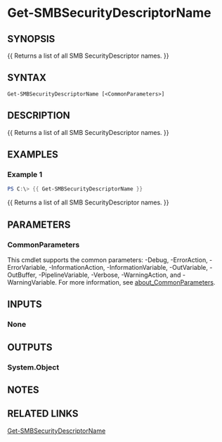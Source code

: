﻿---
external help file: SMBSecurity-help.xml
Module Name: SMBSecurity
online version:
schema: 2.0.0
---

# Get-SMBSecurityDescriptorName

## SYNOPSIS
{{ Returns a list of all SMB SecurityDescriptor names. }}

## SYNTAX

```
Get-SMBSecurityDescriptorName [<CommonParameters>]
```

## DESCRIPTION
{{ Returns a list of all SMB SecurityDescriptor names. }}

## EXAMPLES

### Example 1
```powershell
PS C:\> {{ Get-SMBSecurityDescriptorName }}
```

{{ Returns a list of all SMB SecurityDescriptor names. }}

## PARAMETERS

### CommonParameters
This cmdlet supports the common parameters: -Debug, -ErrorAction, -ErrorVariable, -InformationAction, -InformationVariable, -OutVariable, -OutBuffer, -PipelineVariable, -Verbose, -WarningAction, and -WarningVariable. For more information, see [about_CommonParameters](http://go.microsoft.com/fwlink/?LinkID=113216).

## INPUTS

### None

## OUTPUTS

### System.Object
## NOTES

## RELATED LINKS

[Get-SMBSecurityDescriptorName](https://github.com/microsoft/SMBSecurity/wiki/Get%E2%80%90SMBSecurityDescriptorName)